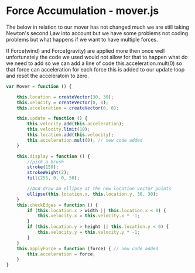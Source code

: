 # Force Accumulation - mover.js

The below in relation to our mover has not changed much we are still taking Newton's second Law into account but we have some problems not coding problems but what happens if we want to have multiple forces.

If Force(wind) and Force(gravity) are applied more then once well unfortunately the code we used would not allow for that to happen what do we need to add so we can add a line of code this.acceleration.mult(0) so that force can acceleration for each force this is added to our update loop and reset the acceleratoin to zero.

```js
var Mover = function () {

    this.location = createVector(30, 30);
    this.velocity = createVector(0, 0);
    this.acceleration = createVector(0, 0);

    this.update = function () {
        this.velocity.add(this.acceleration);
        this.velocity.limit(10);
        this.location.add(this.velocity);
        this.acceleration.mult(0); // new code added
    }

    this.display = function () {
        //pick a brush
        stroke(150);
        strokeWeight(2);
        fill(255, 0, 0, 50);

        //And draw an ellipse at the new location vector points
        ellipse(this.location.x, this.location.y, 30, 30);
    }
    this.checkEdges = function () {
        if (this.location.x > width || this.location.x < 0) {
            this.velocity.x = this.velocity.x * -1;
        }
        if (this.location.y > height || this.location.y < 0) {
            this.velocity.y = this.velocity.y * -1;
        }
    }
    this.applyForce = function (force) { // new code added
        this.acceleration = force;
    }
}

```
